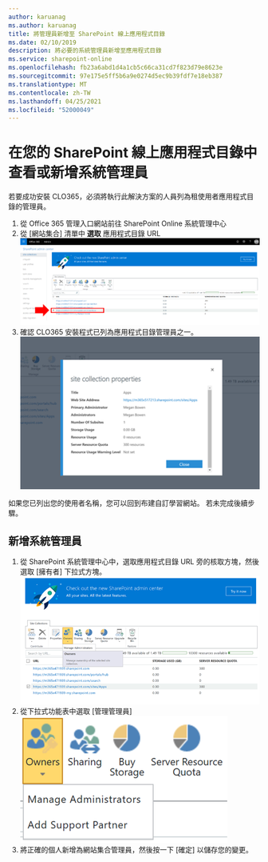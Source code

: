 ```yaml
---
author: karuanag
ms.author: karuanag
title: 將管理員新增至 SharePoint 線上應用程式目錄
ms.date: 02/10/2019
description: 將必要的系統管理員新增至應用程式目錄
ms.service: sharepoint-online
ms.openlocfilehash: fb23a6abd1d4a1cb5c66ca31cd7f823d79e8623e
ms.sourcegitcommit: 97e175e5ff5b6a9e0274d5ec9b39fdf7e18eb387
ms.translationtype: MT
ms.contentlocale: zh-TW
ms.lasthandoff: 04/25/2021
ms.locfileid: "52000049"
---
```

# <a name="view-or-add-an-administrator-to-your-sharepoint-online-app-catalog"></a>在您的 SharePoint 線上應用程式目錄中查看或新增系統管理員

若要成功安裝 CLO365，必須將執行此解決方案的人員列為租使用者應用程式目錄的管理員。

1. 從 Office 365 管理入口網站前往 SharePoint Online 系統管理中心
1. 從 [網站集合] 清單中 **選取** 應用程式目錄 URL ![appadmin_url.png](media/appadmin_url.png)
1. 確認 CLO365 安裝程式已列為應用程式目錄管理員之一。
![appadmin_dialog.png](media/appadmin_dialog.png)

如果您已列出您的使用者名稱，您可以回到布建自訂學習網站。  若未完成後續步驟。 

## <a name="add-an-administrator"></a>新增系統管理員

1. 從 SharePoint 系統管理中心中，選取應用程式目錄 URL 旁的核取方塊，然後選取 [擁有者] 下拉式方塊。
![appadmin_owner.png](media/appadmin_owner.png)
1. 從下拉式功能表中選取 [管理管理員] ![appadmin_owner.png](media/appadmin_manage.png)
1. 將正確的個人新增為網站集合管理員，然後按一下 [確定] 以儲存您的變更。
